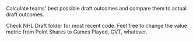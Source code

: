 Calculate teams' best possible draft outcomes and compare them to actual draft outcomes.

Check NHL Draft folder for most recent code. Feel free to change the value metric from Point Shares to Games Played, GVT, whatever.

